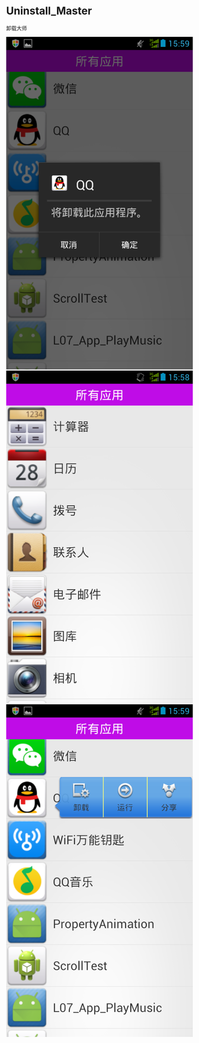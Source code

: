# Uninstall_Master
卸载大师    

![image](https://github.com/xinpengfei520/Uninstall_Master/blob/master/image/example1.png)
![image](https://github.com/xinpengfei520/Uninstall_Master/blob/master/image/example2.png)
![image](https://github.com/xinpengfei520/Uninstall_Master/blob/master/image/example3.png)

